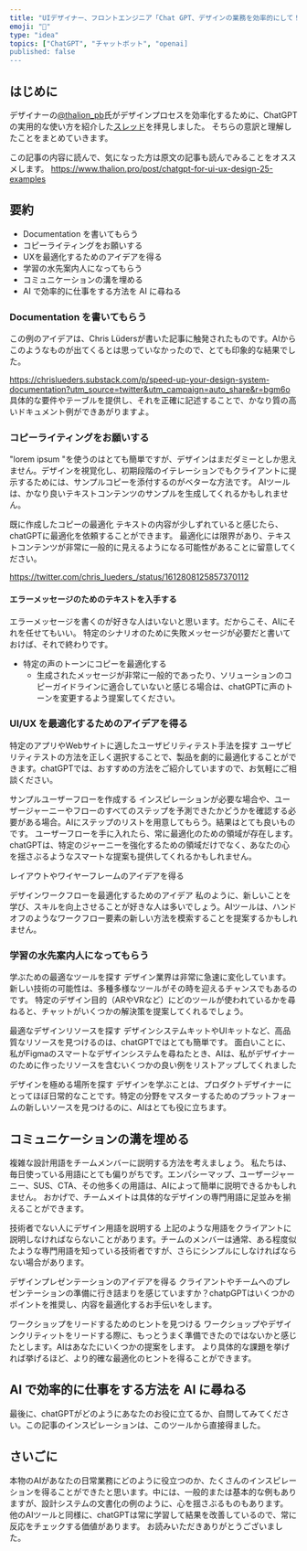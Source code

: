 ```yaml
---
title: "UIデザイナー、フロントエンジニア「Chat GPT、デザインの業務を効率的にして！」"
emoji: "💁‍"
type: "idea" 
topics: ["ChatGPT", "チャットボット", "openai]
published: false
---
```

## はじめに
デザイナーの[@thalion_pb](https://twitter.com/thalion_pb)氏がデザインプロセスを効率化するために、ChatGPTの実用的な使い方を紹介した[スレッド](https://twitter.com/thalion_pb/status/1616434910302175237)を拝見しました。
そちらの意訳と理解したことをまとめていきます。

この記事の内容に読んで、気になった方は原文の記事も読んでみることをオススメします。
https://www.thalion.pro/post/chatgpt-for-ui-ux-design-25-examples

## 要約
- Documentation を書いてもらう
- コピーライティングをお願いする
- UXを最適化するためのアイデアを得る
- 学習の水先案内人になってもらう
- コミュニケーションの溝を埋める
- AI で効率的に仕事をする方法を AI に尋ねる

### Documentation を書いてもらう
この例のアイデアは、Chris Lüdersが書いた記事に触発されたものです。AIからこのようなものが出てくるとは思っていなかったので、とても印象的な結果でした。

https://chrislueders.substack.com/p/speed-up-your-design-system-documentation?utm_source=twitter&utm_campaign=auto_share&r=bgm6o
具体的な要件やテーブルを提供し、それを正確に記述することで、かなり質の高いドキュメント例ができあがりますよ。

### コピーライティングをお願いする
"lorem ipsum "を使うのはとても簡単ですが、デザインはまだダミーとしか思えません。デザインを視覚化し、初期段階のイテレーションでもクライアントに提示するためには、サンプルコピーを添付するのがベターな方法です。
AIツールは、かなり良いテキストコンテンツのサンプルを生成してくれるかもしれません。

既に作成したコピーの最適化
テキストの内容が少しずれていると感じたら、chatGPTに最適化を依頼することができます。
最適化には限界があり、テキストコンテンツが非常に一般的に見えるようになる可能性があることに留意してください。

https://twitter.com/chris_lueders_/status/1612808125857370112

#### エラーメッセージのためのテキストを入手する
エラーメッセージを書くのが好きな人はいないと思います。だからこそ、AIにそれを任せてもいい。
特定のシナリオのために失敗メッセージが必要だと書いておけば、それで終わりです。
- 特定の声のトーンにコピーを最適化する
  - 生成されたメッセージが非常に一般的であったり、ソリューションのコピーガイドラインに適合していないと感じる場合は、chatGPTに声のトーンを変更するよう提案してください。

### UI/UX を最適化するためのアイデアを得る
特定のアプリやWebサイトに適したユーザビリティテスト手法を探す
ユーザビリティテストの方法を正しく選択することで、製品を劇的に最適化することができます。chatGPTでは、おすすめの方法をご紹介していますので、お気軽にご相談ください。

サンプルユーザーフローを作成する
インスピレーションが必要な場合や、ユーザージャーニーやフローのすべてのステップを予測できたかどうかを確認する必要がある場合。AIにステップのリストを用意してもらう。結果はとても良いものです。
ユーザーフローを手に入れたら、常に最適化のための領域が存在します。
chatGPTは、特定のジャーニーを強化するための領域だけでなく、あなたの心を揺さぶるようなスマートな提案も提供してくれるかもしれません。

レイアウトやワイヤーフレームのアイデアを得る

デザインワークフローを最適化するためのアイデア
私のように、新しいことを学び、スキルを向上させることが好きな人は多いでしょう。AIツールは、ハンドオフのようなワークフロー要素の新しい方法を模索することを提案するかもしれません。

### 学習の水先案内人になってもらう

学ぶための最適なツールを探す
デザイン業界は非常に急速に変化しています。新しい技術の可能性は、多種多様なツールがその時を迎えるチャンスでもあるのです。
特定のデザイン目的（ARやVRなど）にどのツールが使われているかを尋ねると、チャットがいくつかの解決策を提案してくれるでしょう。

最適なデザインリソースを探す
デザインシステムキットやUIキットなど、高品質なリソースを見つけるのは、chatGPTではとても簡単です。
面白いことに、私がFigmaのスマートなデザインシステムを尋ねたとき、AIは、私がデザイナーのために作ったリソースを含むいくつかの良い例をリストアップしてくれました

デザインを極める場所を探す
デザインを学ぶことは、プロダクトデザイナーにとってほぼ日常的なことです。特定の分野をマスターするためのプラットフォームの新しいソースを見つけるのに、AIはとても役に立ちます。

## コミュニケーションの溝を埋める
複雑な設計用語をチームメンバーに説明する方法を考えましょう。
私たちは、毎日使っている用語にとても偏りがちです。エンパシーマップ、ユーザージャーニー、SUS、CTA、その他多くの用語は、AIによって簡単に説明できるかもしれません。
おかげで、チームメイトは具体的なデザインの専門用語に足並みを揃えることができます。

技術者でない人にデザイン用語を説明する
上記のような用語をクライアントに説明しなければならないことがあります。チームのメンバーは通常、ある程度似たような専門用語を知っている技術者ですが、さらにシンプルにしなければならない場合があります。

デザインプレゼンテーションのアイデアを得る
クライアントやチームへのプレゼンテーションの準備に行き詰まりを感じていますか？chatpGPTはいくつかのポイントを推奨し、内容を最適化するお手伝いをします。

ワークショップをリードするためのヒントを見つける
ワークショップやデザインクリティットをリードする際に、もっとうまく準備できたのではないかと感じたとします。AIはあなたにいくつかの提案をします。
より具体的な課題を挙げれば挙げるほど、より的確な最適化のヒントを得ることができます。

## AI で効率的に仕事をする方法を AI に尋ねる
最後に、chatGPTがどのようにあなたのお役に立てるか、自問してみてください。この記事のインスピレーションは、このツールから直接得ました。

## さいごに
本物のAIがあなたの日常業務にどのように役立つのか、たくさんのインスピレーションを得ることができたと思います。中には、一般的または基本的な例もありますが、設計システムの文書化の例のように、心を揺さぶるものもあります。
他のAIツールと同様に、chatGPTは常に学習して結果を改善しているので、常に反応をチェックする価値があります。
お読みいただきありがとうございました。